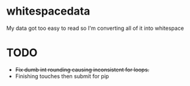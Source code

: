 # whitespacedata
My data got too easy to read so I'm converting all of it into whitespace

# TODO

- ~~Fix dumb int rounding causing inconsistent for loops.~~
- Finishing touches then submit for pip
